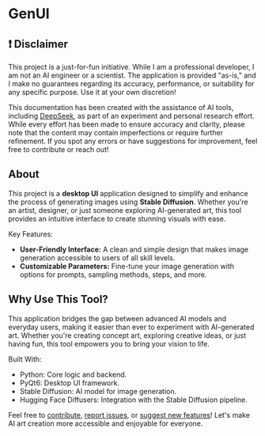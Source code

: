 # GenUI

## :exclamation: Disclaimer

This project is a just-for-fun initiative. While I am a professional developer, I am not an AI engineer or a scientist. The application is provided "as-is," and I make no guarantees regarding its accuracy, performance, or suitability for any specific purpose. Use it at your own discretion!

This documentation has been created with the assistance of AI tools, including [DeepSeek](https://chat.deepseek.com), as part of an experiment and personal research effort. While every effort has been made to ensure accuracy and clarity, please note that the content may contain imperfections or require further refinement. If you spot any errors or have suggestions for improvement, feel free to contribute or reach out!

## About

This project is a **desktop UI** application designed to simplify and enhance the process of generating images using **Stable Diffusion**. Whether you're an artist, designer, or just someone exploring AI-generated art, this tool provides an intuitive interface to create stunning visuals with ease.

Key Features:

- **User-Friendly Interface:** A clean and simple design that makes image generation accessible to users of all skill levels.
- **Customizable Parameters:** Fine-tune your image generation with options for prompts, sampling methods, steps, and more.

## Why Use This Tool?

This application bridges the gap between advanced AI models and everyday users, making it easier than ever to experiment with AI-generated art. Whether you're creating concept art, exploring creative ideas, or just having fun, this tool empowers you to bring your vision to life.

Built With:
- Python: Core logic and backend.
- PyQt6: Desktop UI framework.
- Stable Diffusion: AI model for image generation.
- Hugging Face Diffusers: Integration with the Stable Diffusion pipeline.

Feel free to [contribute](https://github.com/FRiMN/GenUI/pulls), [report issues](https://github.com/FRiMN/GenUI/issues), or [suggest new features](https://github.com/FRiMN/GenUI/issues)! Let's make AI art creation more accessible and enjoyable for everyone.
